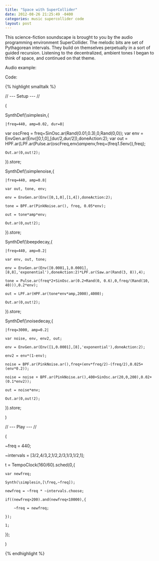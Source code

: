 ```yaml
---
title: "Space with SuperCollider"
date: 2012-08-26 21:25:49 -0400
categories: music supercollider code
layout: post
---
```

This science-fiction soundscape is brought to you by the audio programming environment SuperCollider. The melodic bits are set of Pythagorean intervals. They build on themselves perpetually in a sort of guided recursion. Listening to the decentralized, ambient tones I began to think of space, and continued on that theme.

Audio example:

<audio src="{{ site.baseurl }}/mp3/space.mp3"></audio>

Code:

{% highlight smalltalk %}



// --- Setup --- //

(

SynthDef(\simplesin,{

	|freq=440, amp=0.02, dur=8|
  var oscFreq = freq+SinOsc.ar(Rand(0.01,0.3),0,Rand(0,0));
  var env = EnvGen.ar(Env([0,1,0],[dur/2,dur/2]),doneAction:2);
  var out = HPF.ar(LPF.ar(Pulse.ar(oscFreq,env)*amp*env,freq+(freq*1.5*env)),freq);

	Out.ar(0,out!2);

}).store;

SynthDef(\simplenoise,{

	|freq=440, amp=0.8|

	var out, tone, env;

	env = EnvGen.ar(Env([0,1,0],[1,4]),doneAction:2);

	tone = BPF.ar(PinkNoise.ar(), freq, 0.05*env);

	out = tone*amp*env;

	Out.ar(0,out!2);

}).store;

SynthDef(\beepdecay,{

	|freq=440, amp=0.2|

	var env, out, tone;

	env = EnvGen.ar(Env([0.0001,1,0.0001],[8,8],'exponential'),doneAction:2)*LPF.ar(Saw.ar(Rand(3, 8)),4);

	tone = Pulse.ar(freq*2+SinOsc.ar(0.2+Rand(0, 0.6),0,freq/(Rand(10, 40))),0.2*env);

	out = LPF.ar(HPF.ar(tone*env*amp,2000),4000);

	Out.ar(0,out!2);


}).store;

SynthDef(\noisedecay,{

	|freq=3000, amp=0.2|

	var noise, env, env2, out;

	env = EnvGen.ar(Env([1,0.0001],[8],'exponential'),doneAction:2);

	env2 = env*(1-env);

	noise = BPF.ar(PinkNoise.ar(),freq+(env*freq/2)-(freq/2),0.025+(env*0.2));

	noise = noise + BPF.ar(PinkNoise.ar(),400+SinOsc.ar(20,0,200),0.02+(0.1*env2));

	out = noise*env;

	Out.ar(0,out!2);

}).store;

)

// --- Play --- //

(

~freq = 440;

~intervals = [3/2,4/3,2,1/2,2/3,1/3,1/2,1];

t = TempoClock(160/60).sched(0,{

	var newfreq;

	Synth(\simplesin,[\freq,~freq]);

	newfreq = ~freq * ~intervals.choose;

	if((newfreq>200).and(newfreq<10000),{

		~freq = newfreq;

	});

	1;

});



)
 
{% endhighlight %}
